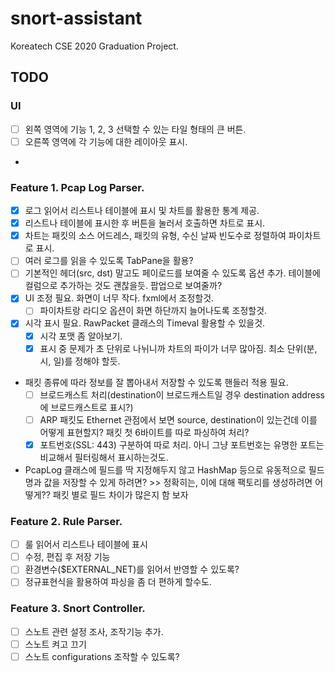# snort-assistant
Koreatech CSE 2020 Graduation Project.

## TODO
### UI
- [ ] 왼쪽 영역에 기능 1, 2, 3 선택할 수 있는 타일 형태의 큰 버튼.
- [ ] 오른쪽 영역에 각 기능에 대한 레이아웃 표시.
- 
### Feature 1. Pcap Log Parser.
- [X] 로그 읽어서 리스트나 테이블에 표시 및 차트를 활용한 통계 제공.
- [X] 리스트나 테이블에 표시한 후 버튼을 눌러서 호출하면 차트로 표시.
- [X] 차트는 패킷의 소스 어드레스, 패킷의 유형, 수신 날짜 빈도수로 정렬하여 파이차트로 표시.
- [ ] 여러 로그를 읽을 수 있도록 TabPane을 활용?
- [ ] 기본적인 헤더(src, dst) 말고도 페이로드를 보여줄 수 있도록 옵션 추가. 테이블에 컬럼으로 추가하는 것도 괜찮을듯. 팝업으로 보여줄까?
- [X] UI 조정 필요. 화면이 너무 작다. fxml에서 조정할것.
  - [ ] 파이차트랑 라디오 옵션이 화면 하단까지 늘어나도록 조정할것.
- [X] 시각 표시 필요. RawPacket 클래스의 Timeval 활용할 수 있을것.
  - [X] 시각 포맷 좀 알아보기.
  - [X] 표시 중 문제가 초 단위로 나뉘니까 차트의 파이가 너무 많아짐. 최소 단위(분, 시, 일)를 정해야 할듯.
- 패킷 종류에 따라 정보를 잘 뽑아내서 저장할 수 있도록 핸들러 적용 필요.
  - [ ] 브로드캐스트 처리(destination이 브로드캐스트일 경우 destination address에 브로드캐스트로 표시?)
  - [ ] ARP 패킷도 Ethernet 관점에서 보면 source, destination이 있는건데 이를 어떻게 표현할지? 패킷 첫 6바이트를 따로 파싱하여 처리?
  - [X] 포트번호(SSL: 443) 구분하여 따로 처리. 아니 그냥 포트번호는 유명한 포트는 비교해서 필터링해서 표시하는것도.
- PcapLog 클래스에 필드를 딱 지정해두지 않고 HashMap 등으로 유동적으로 필드명과 값을 저장할 수 있게 하려면? >> 정확히는, 이에 대해 팩토리를 생성하려면 어떻게?? 패킷 별로 필드 차이가 많은지 함 보자

### Feature 2. Rule Parser.
- [ ] 룰 읽어서 리스트나 테이블에 표시
- [ ] 수정, 편집 후 저장 기능
- [ ] 환경변수($EXTERNAL_NET)를 읽어서 반영할 수 있도록?
- [ ] 정규표현식을 활용하여 파싱을 좀 더 편하게 할수도.

### Feature 3. Snort Controller.
- [ ] 스노트 관련 설정 조사, 조작기능 추가.
- [ ] 스노트 켜고 끄기
- [ ] 스노트 configurations 조작할 수 있도록?
